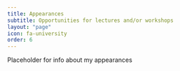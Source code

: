 ```yaml
---
title: Appearances
subtitle: Opportunities for lectures and/or workshops
layout: "page"
icon: fa-university
order: 6
---
```


Placeholder for info about my appearances

